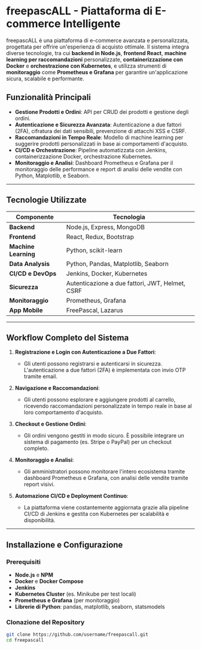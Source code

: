 # freepascALL - Piattaforma di E-commerce Intelligente

freepascALL è una piattaforma di e-commerce avanzata e personalizzata, progettata per offrire un'esperienza di acquisto ottimale. Il sistema integra diverse tecnologie, tra cui **backend in Node.js**, **frontend React**, **machine learning per raccomandazioni** personalizzate, **containerizzazione con Docker** e **orchestrazione con Kubernetes**, e utilizza strumenti di **monitoraggio** come **Prometheus e Grafana** per garantire un'applicazione sicura, scalabile e performante.

## Funzionalità Principali

- **Gestione Prodotti e Ordini**: API per CRUD dei prodotti e gestione degli ordini.
- **Autenticazione e Sicurezza Avanzata**: Autenticazione a due fattori (2FA), cifratura dei dati sensibili, prevenzione di attacchi XSS e CSRF.
- **Raccomandazioni in Tempo Reale**: Modello di machine learning per suggerire prodotti personalizzati in base ai comportamenti d'acquisto.
- **CI/CD e Orchestrazione**: Pipeline automatizzata con Jenkins, containerizzazione Docker, orchestrazione Kubernetes.
- **Monitoraggio e Analisi**: Dashboard Prometheus e Grafana per il monitoraggio delle performance e report di analisi delle vendite con Python, Matplotlib, e Seaborn.

---

## Tecnologie Utilizzate

| Componente            | Tecnologia                             |
|-----------------------|----------------------------------------|
| **Backend**           | Node.js, Express, MongoDB              |
| **Frontend**          | React, Redux, Bootstrap                |
| **Machine Learning**  | Python, scikit-learn                   |
| **Data Analysis**     | Python, Pandas, Matplotlib, Seaborn    |
| **CI/CD e DevOps**    | Jenkins, Docker, Kubernetes            |
| **Sicurezza**         | Autenticazione a due fattori, JWT, Helmet, CSRF |
| **Monitoraggio**      | Prometheus, Grafana                    |
| **App Mobile**        | FreePascal, Lazarus                    |

---

## Workflow Completo del Sistema

1. **Registrazione e Login con Autenticazione a Due Fattori**: 
   - Gli utenti possono registrarsi e autenticarsi in sicurezza. L'autenticazione a due fattori (2FA) è implementata con invio OTP tramite email.

2. **Navigazione e Raccomandazioni**:
   - Gli utenti possono esplorare e aggiungere prodotti al carrello, ricevendo raccomandazioni personalizzate in tempo reale in base al loro comportamento d'acquisto.

3. **Checkout e Gestione Ordini**:
   - Gli ordini vengono gestiti in modo sicuro. È possibile integrare un sistema di pagamento (es. Stripe o PayPal) per un checkout completo.

4. **Monitoraggio e Analisi**:
   - Gli amministratori possono monitorare l'intero ecosistema tramite dashboard Prometheus e Grafana, con analisi delle vendite tramite report visivi.

5. **Automazione CI/CD e Deployment Continuo**:
   - La piattaforma viene costantemente aggiornata grazie alla pipeline CI/CD di Jenkins e gestita con Kubernetes per scalabilità e disponibilità.

---

## Installazione e Configurazione

### Prerequisiti

- **Node.js** e **NPM**
- **Docker** e **Docker Compose**
- **Jenkins**
- **Kubernetes Cluster** (es. Minikube per test locali)
- **Prometheus e Grafana** (per monitoraggio)
- **Librerie di Python**: pandas, matplotlib, seaborn, statsmodels

### Clonazione del Repository

```bash
git clone https://github.com/username/freepascall.git
cd freepascall
